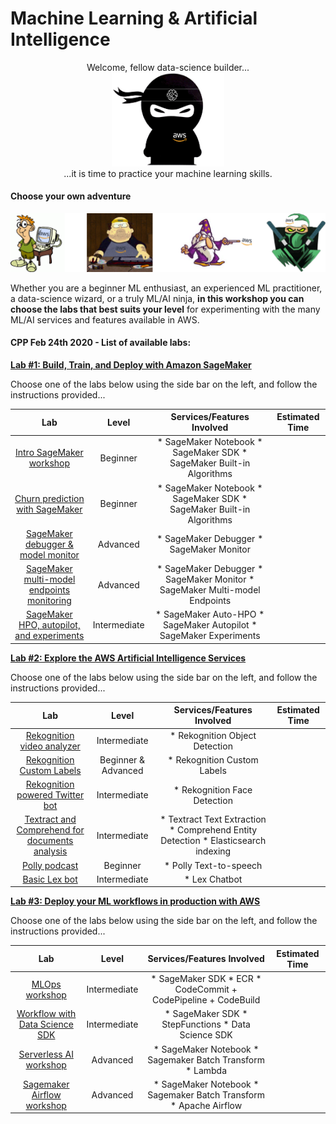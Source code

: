 # Machine Learning & Artificial Intelligence
<p align="center">
Welcome, fellow data-science builder...
<br>
    <img src="_media/ninja.png" alt="" width="180"/>
<br>
...it is time to practice your machine learning skills.
</p>

#### Choose your own adventure

![image](_media/levels.png)

Whether you are a beginner ML enthusiast, an experienced ML practitioner, a data-science wizard, or a truly ML/AI ninja, **in this workshop you can choose the labs that best suits your level** for experimenting with the many ML/AI services and features available in AWS.

#### CPP Feb 24th 2020 - List of available labs:

[**Lab #1: Build, Train, and Deploy with Amazon SageMaker**](machine-learning/1-overview.md)

Choose one of the labs below using the side bar on the left, and follow the instructions provided...

|                     Lab                    |   Level  |                         Services/Features Involved                         | Estimated Time |
|:------------------------------------------:|:--------:|:--------------------------------------------------------------------------:|:--------------:|
| [Intro SageMaker workshop](machine-learning/sagemaker-intro/1-step.md)                   | Beginner | * SageMaker Notebook * SageMaker SDK * SageMaker Built-in Algorithms       |                |
| [Churn prediction with SageMaker](machine-learning/sagemaker-churn-prediction/1-step.md)            | Beginner | * SageMaker Notebook * SageMaker SDK * SageMaker Built-in Algorithms       |                |
| [SageMaker debugger & model monitor](machine-learning/sagemaker-debug-monitor/1-step.md)         |  Advanced  | * SageMaker Debugger * SageMaker Monitor                                   |                |
| [SageMaker multi-model endpoints monitoring](machine-learning/sagemaker-multi-model/1-step.md) |  Advanced  | * SageMaker Debugger * SageMaker Monitor * SageMaker Multi-model Endpoints |                |
| [SageMaker HPO, autopilot, and experiments](machine-learning/sagemaker-auto-experiments/1-step.md)  |  Intermediate  | * SageMaker Auto-HPO * SageMaker Autopilot * SageMaker Experiments         |                |


[**Lab #2: Explore the AWS Artificial Intelligence Services**](artificial-intelligence/2-overview.md)

Choose one of the labs below using the side bar on the left, and follow the instructions provided...

|                     Lab                    |   Level  |                      Services/Features Involved                      | Estimated Time |
|:------------------------------------------:|:--------:|:--------------------------------------------------------------------:|:--------------:|
| [Rekognition video analyzer](artificial-intelligence/rekognition-video/1-step.md)                   | Intermediate | * Rekognition Object Detection       |                |
| [Rekognition Custom Labels](artificial-intelligence/rekognition-custom-labels/1-step.md)                   | Beginner & Advanced | * Rekognition Custom Labels       |                |
| [Rekognition powered Twitter bot](artificial-intelligence/rekognition-twitter/1-step.md)                   | Intermediate | * Rekognition Face Detection       |                |
| [Textract and Comprehend for documents analysis](artificial-intelligence/textract-comprehend-documents/1-step.md)                   | Intermediate | * Textract Text Extraction * Comprehend Entity Detection * Elasticsearch indexing      |                |
| [Polly podcast](artificial-intelligence/polly-podcast/1-step.md)                   | Beginner | * Polly Text-to-speech      |                |
| [Basic Lex bot](artificial-intelligence/lex-bot/1-step.md)                   | Intermediate | * Lex Chatbot       |                |



[**Lab #3: Deploy your ML workflows in production with AWS**](machine-learning/3-overview.md)

Choose one of the labs below using the side bar on the left, and follow the instructions provided...

|                     Lab                    |   Level  |                      Services/Features Involved                      | Estimated Time |
|:------------------------------------------:|:--------:|:--------------------------------------------------------------------:|:--------------:|
| [MLOps workshop](machine-learning/sagemaker-mlops/1-step.md)                             | Intermediate   | * SageMaker SDK * ECR * CodeCommit + CodePipeline + CodeBuild        |                |
| [Workflow with Data Science SDK](machine-learning/data-science-sdk-workflow/1-step.md)             | Intermediate   | * SageMaker SDK * StepFunctions * Data Science SDK                   |                |
| [Serverless AI workshop](machine-learning/serverless-ai/1-step.md)                     | Advanced | * SageMaker Notebook * Sagemaker Batch Transform * Lambda            |                |
| [Sagemaker Airflow workshop](machine-learning/sagemaker-airflow/1-step.md)                 | Advanced | * SageMaker Notebook * Sagemaker Batch Transform * Apache Airflow    |                |
